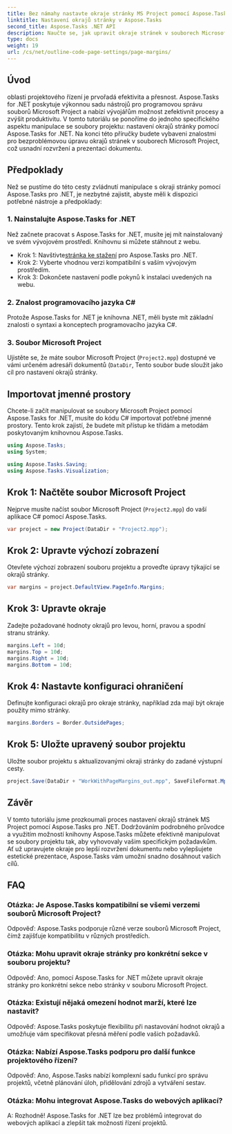 ```yaml
---
title: Bez námahy nastavte okraje stránky MS Project pomocí Aspose.Tasks
linktitle: Nastavení okrajů stránky v Aspose.Tasks
second_title: Aspose.Tasks .NET API
description: Naučte se, jak upravit okraje stránek v souborech Microsoft Project pomocí Aspose.Tasks for .NET. Snadno vylepšete rozvržení a prezentaci dokumentu.
type: docs
weight: 19
url: /cs/net/outline-code-page-settings/page-margins/
---
```

## Úvod
oblasti projektového řízení je prvořadá efektivita a přesnost. Aspose.Tasks for .NET poskytuje výkonnou sadu nástrojů pro programovou správu souborů Microsoft Project a nabízí vývojářům možnost zefektivnit procesy a zvýšit produktivitu. V tomto tutoriálu se ponoříme do jednoho specifického aspektu manipulace se soubory projektu: nastavení okrajů stránky pomocí Aspose.Tasks for .NET. Na konci této příručky budete vybaveni znalostmi pro bezproblémovou úpravu okrajů stránek v souborech Microsoft Project, což usnadní rozvržení a prezentaci dokumentu.
## Předpoklady
Než se pustíme do této cesty zvládnutí manipulace s okraji stránky pomocí Aspose.Tasks pro .NET, je nezbytné zajistit, abyste měli k dispozici potřebné nástroje a předpoklady:
### 1. Nainstalujte Aspose.Tasks for .NET
Než začnete pracovat s Aspose.Tasks for .NET, musíte jej mít nainstalovaný ve svém vývojovém prostředí. Knihovnu si můžete stáhnout z webu.
-  Krok 1: Navštivte[stránka ke stažení](https://releases.aspose.com/tasks/net/) pro Aspose.Tasks pro .NET.
- Krok 2: Vyberte vhodnou verzi kompatibilní s vaším vývojovým prostředím.
- Krok 3: Dokončete nastavení podle pokynů k instalaci uvedených na webu.
### 2. Znalost programovacího jazyka C#
Protože Aspose.Tasks for .NET je knihovna .NET, měli byste mít základní znalosti o syntaxi a konceptech programovacího jazyka C#.
### 3. Soubor Microsoft Project
Ujistěte se, že máte soubor Microsoft Project (`Project2.mpp`) dostupné ve vámi určeném adresáři dokumentů (`DataDir`, Tento soubor bude sloužit jako cíl pro nastavení okrajů stránky.

## Importovat jmenné prostory
Chcete-li začít manipulovat se soubory Microsoft Project pomocí Aspose.Tasks for .NET, musíte do kódu C# importovat potřebné jmenné prostory. Tento krok zajistí, že budete mít přístup ke třídám a metodám poskytovaným knihovnou Aspose.Tasks.

```csharp
using Aspose.Tasks;
using System;

using Aspose.Tasks.Saving;
using Aspose.Tasks.Visualization;
```
## Krok 1: Načtěte soubor Microsoft Project
Nejprve musíte načíst soubor Microsoft Project (`Project2.mpp`) do vaší aplikace C# pomocí Aspose.Tasks.
```csharp
var project = new Project(DataDir + "Project2.mpp");
```
## Krok 2: Upravte výchozí zobrazení
Otevřete výchozí zobrazení souboru projektu a proveďte úpravy týkající se okrajů stránky.
```csharp
var margins = project.DefaultView.PageInfo.Margins;
```
## Krok 3: Upravte okraje
Zadejte požadované hodnoty okrajů pro levou, horní, pravou a spodní stranu stránky.
```csharp
margins.Left = 10d;
margins.Top = 10d;
margins.Right = 10d;
margins.Bottom = 10d;
```
## Krok 4: Nastavte konfiguraci ohraničení
Definujte konfiguraci okrajů pro okraje stránky, například zda mají být okraje použity mimo stránky.
```csharp
margins.Borders = Border.OutsidePages;
```
## Krok 5: Uložte upravený soubor projektu
Uložte soubor projektu s aktualizovanými okraji stránky do zadané výstupní cesty.
```csharp
project.Save(DataDir + "WorkWithPageMargins_out.mpp", SaveFileFormat.Mpp);
```

## Závěr
V tomto tutoriálu jsme prozkoumali proces nastavení okrajů stránek MS Project pomocí Aspose.Tasks pro .NET. Dodržováním podrobného průvodce a využitím možností knihovny Aspose.Tasks můžete efektivně manipulovat se soubory projektu tak, aby vyhovovaly vašim specifickým požadavkům. Ať už upravujete okraje pro lepší rozvržení dokumentu nebo vylepšujete estetické prezentace, Aspose.Tasks vám umožní snadno dosáhnout vašich cílů.
## FAQ
### Otázka: Je Aspose.Tasks kompatibilní se všemi verzemi souborů Microsoft Project?
Odpověď: Aspose.Tasks podporuje různé verze souborů Microsoft Project, čímž zajišťuje kompatibilitu v různých prostředích.
### Otázka: Mohu upravit okraje stránky pro konkrétní sekce v souboru projektu?
Odpověď: Ano, pomocí Aspose.Tasks for .NET můžete upravit okraje stránky pro konkrétní sekce nebo stránky v souboru Microsoft Project.
### Otázka: Existují nějaká omezení hodnot marží, které lze nastavit?
Odpověď: Aspose.Tasks poskytuje flexibilitu při nastavování hodnot okrajů a umožňuje vám specifikovat přesná měření podle vašich požadavků.
### Otázka: Nabízí Aspose.Tasks podporu pro další funkce projektového řízení?
Odpověď: Ano, Aspose.Tasks nabízí komplexní sadu funkcí pro správu projektů, včetně plánování úloh, přidělování zdrojů a vytváření sestav.
### Otázka: Mohu integrovat Aspose.Tasks do webových aplikací?
A: Rozhodně! Aspose.Tasks for .NET lze bez problémů integrovat do webových aplikací a zlepšit tak možnosti řízení projektů.
